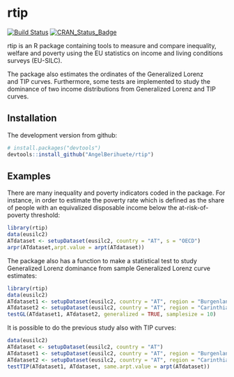 # rtip

[![Build Status](https://travis-ci.org/AngelBerihuete/rtip.svg?branch=master)](https://travis-ci.org/AngelBerihuete/rtip)
[![CRAN_Status_Badge](http://www.r-pkg.org/badges/grand-total/rtip)](http://cran.r-project.org/package=rtip)

rtip is an R package containing tools to measure and compare inequality, 
welfare and poverty using the EU statistics on income and living conditions 
surveys (EU-SILC). 

The package also estimates the ordinates of the Generalized Lorenz  
and TIP curves. Furthermore, some tests are implemented to study the dominance 
of two income distributions from Generalized Lorenz  and TIP curves.


## Installation

The development version from github:

```R
# install.packages("devtools")
devtools::install_github("AngelBerihuete/rtip")
```

## Examples 

There are many inequality and poverty indicators coded in the package. For 
instance, in order to estimate the poverty rate which is defined as the share 
of people with an equivalized disposable income below the at-risk-of-poverty 
threshold:

```R
library(rtip)
data(eusilc2)
ATdataset <- setupDataset(eusilc2, country = "AT", s = "OECD")
arpr(ATdataset,arpt.value = arpt(ATdataset))
```

The package also has a function to make a statistical test to study Generalized 
Lorenz dominance from sample Generalized Lorenz curve estimates:

```R
library(rtip)
data(eusilc2)
ATdataset1 <- setupDataset(eusilc2, country = "AT", region = "Burgenland")
ATdataset2 <- setupDataset(eusilc2, country = "AT", region = "Carinthia")
testGL(ATdataset1, ATdataset2, generalized = TRUE, samplesize = 10)
```

It is possible to do the previous study also with TIP curves:

```R
data(eusilc2)
ATdataset <- setupDataset(eusilc2, country = "AT")
ATdataset1 <- setupDataset(eusilc2, country = "AT", region = "Burgenland")
ATdataset2 <- setupDataset(eusilc2, country = "AT", region = "Carinthia")
testTIP(ATdataset1, ATdataset, same.arpt.value = arpt(ATdataset))
```
